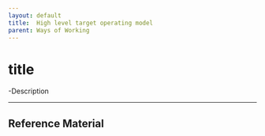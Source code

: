 ```yaml
---
layout: default
title:  High level target operating model
parent: Ways of Working
---
```


# title
-Description

---
## Reference Material